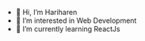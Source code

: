 - 👋 Hi, I’m Hariharen
- 👀 I’m interested in Web Development
- 🌱 I’m currently learning ReactJs

<!---
hariharen1996/hariharen1996 is a ✨ special ✨ repository because its `README.md` (this file) appears on your GitHub profile.
You can click the Preview link to take a look at your changes.
--->
